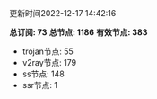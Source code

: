 更新时间2022-12-17 14:42:16

**总订阅: 73**
**总节点: 1186**
**有效节点: 383**
- trojan节点: 55
- v2ray节点: 179
- ss节点: 148
- ssr节点: 1
